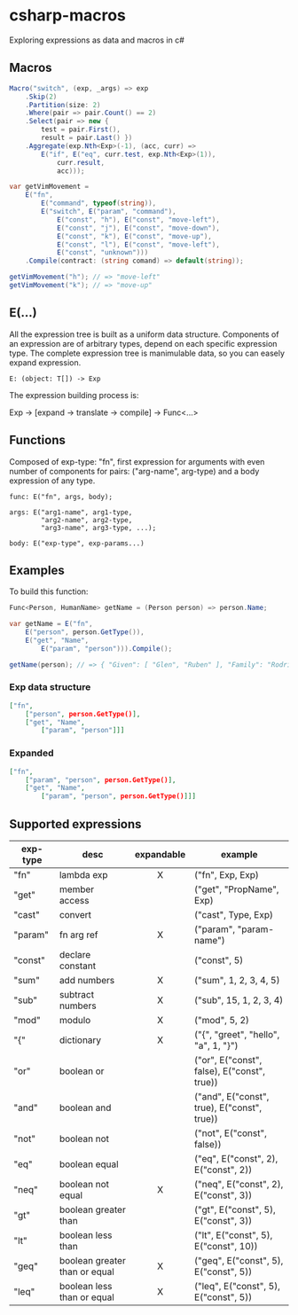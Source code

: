 # csharp-macros

Exploring expressions as data and macros in c#

## Macros

```csharp
Macro("switch", (exp, _args) => exp
    .Skip(2)
    .Partition(size: 2)
    .Where(pair => pair.Count() == 2)
    .Select(pair => new {
        test = pair.First(),
        result = pair.Last() })
    .Aggregate(exp.Nth<Exp>(-1), (acc, curr) =>
        E("if", E("eq", curr.test, exp.Nth<Exp>(1)),
            curr.result,
            acc)));
```

```csharp
var getVimMovement =
    E("fn",
        E("command", typeof(string)),
        E("switch", E("param", "command"),
            E("const", "h"), E("const", "move-left"),
            E("const", "j"), E("const", "move-down"),
            E("const", "k"), E("const", "move-up"),
            E("const", "l"), E("const", "move-left"),
            E("const", "unknown")))
    .Compile(contract: (string comand) => default(string));

getVimMovement("h"); // => "move-left"
getVimMovement("k"); // => "move-up"
```

## E(...)

All the expression tree is built as a uniform data structure. Components of an expression are of arbitrary types, depend on each specific expression type. The complete expression tree is manimulable data, so you can easely expand expression.

```
E: (object: T[]) -> Exp
```

The expression building process is:

Exp -> [expand -> translate -> compile] -> Func<...>

## Functions

Composed of exp-type: "fn", first expression for arguments with even number of components for pairs: ("arg-name", arg-type) and a body expression of any type.

```
func: E("fn", args, body);

args: E("arg1-name", arg1-type,
        "arg2-name", arg2-type,
        "arg3-name", arg3-type, ...);

body: E("exp-type", exp-params...)
```

## Examples

To build this function:

```csharp
Func<Person, HumanName> getName = (Person person) => person.Name;
```

```csharp
var getName = E("fn",
    E("person", person.GetType()),
    E("get", "Name",
        E("param", "person"))).Compile();

getName(person); // => { "Given": [ "Glen", "Ruben" ], "Family": "Rodriguez"}
```

### Exp data structure

```json
["fn",
    ["person", person.GetType()],
    ["get", "Name",
        ["param", "person"]]]
```

### Expanded

```json
["fn",
    ["param", "person", person.GetType()],
    ["get", "Name",
        ["param", "person", person.GetType()]]]
```

## Supported expressions

| exp-type | desc                          | expandable | example                                     |
| -------- | ----------------------------- | :--------: | ------------------------------------------- |
| "fn"     | lambda exp                    |     X      | ("fn", Exp, Exp)                            |
| "get"    | member access                 |            | ("get", "PropName", Exp)                    |
| "cast"   | convert                       |            | ("cast", Type, Exp)                         |
| "param"  | fn arg ref                    |     X      | ("param", "param-name")                     |
| "const"  | declare constant              |            | ("const", 5)                                |
| "sum"    | add numbers                   |     X      | ("sum", 1, 2, 3, 4, 5)                      |
| "sub"    | subtract numbers              |     X      | ("sub", 15, 1, 2, 3, 4)                     |
| "mod"    | modulo                        |     X      | ("mod", 5, 2)                               |
| "{"      | dictionary                    |     X      | ("{", "greet", "hello", "a", 1, "}")        |
| "or"     | boolean or                    |            | ("or", E("const", false), E("const", true)) |
| "and"    | boolean and                   |            | ("and", E("const", true), E("const", true)) |
| "not"    | boolean not                   |            | ("not", E("const", false))                  |
| "eq"     | boolean equal                 |            | ("eq", E("const", 2), E("const", 2))        |
| "neq"    | boolean not equal             |     X      | ("neq", E("const", 2), E("const", 3))       |
| "gt"     | boolean greater than          |            | ("gt", E("const", 5), E("const", 3))        |
| "lt"     | boolean less than             |            | ("lt", E("const", 5), E("const", 10))       |
| "geq"    | boolean greater than or equal |     X      | ("geq", E("const", 5), E("const", 5))       |
| "leq"    | boolean less than or equal    |     X      | ("leq", E("const", 5), E("const", 5))       |
